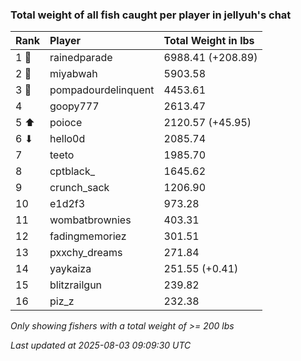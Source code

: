### Total weight of all fish caught per player in jellyuh's chat

| Rank  | Player              | Total Weight in lbs |
|:------|:--------------------|:--------------------|
| 1 🥇  | rainedparade        | 6988.41 (+208.89)   |
| 2 🥈  | miyabwah            | 5903.58             |
| 3 🥉  | pompadourdelinquent | 4453.61             |
| 4     | goopy777            | 2613.47             |
| 5 ⬆   | poioce              | 2120.57 (+45.95)    |
| 6 ⬇   | hello0d             | 2085.74             |
| 7     | teeto               | 1985.70             |
| 8     | cptblack_           | 1645.62             |
| 9     | crunch_sack         | 1206.90             |
| 10    | e1d2f3              | 973.28              |
| 11    | wombatbrownies      | 403.31              |
| 12    | fadingmemoriez      | 301.51              |
| 13    | pxxchy_dreams       | 271.84              |
| 14    | yaykaiza            | 251.55 (+0.41)      |
| 15    | blitzrailgun        | 239.82              |
| 16    | piz_z               | 232.38              |

_Only showing fishers with a total weight of >= 200 lbs_

_Last updated at 2025-08-03 09:09:30 UTC_
